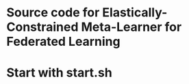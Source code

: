 # Source code for Elastically-Constrained Meta-Learner for Federated Learning

# Start with start.sh

